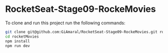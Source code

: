 # RocketSeat-Stage09-RockeMovies

To clone and run this project run the following commands:
```bash
git clone git@github.com:GiAmaral/RocketSeat-Stage09-RockeMovies.git rocketMovies
cd rocketMovies
npm install
npm run dev

```
